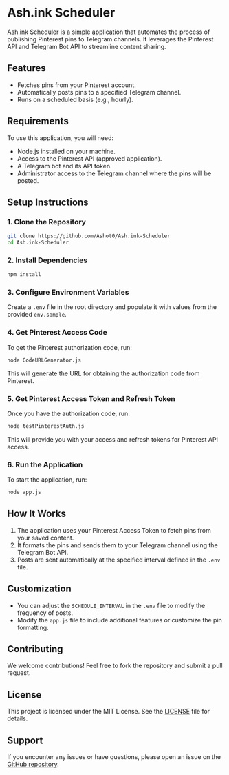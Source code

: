# Ash.ink Scheduler

Ash.ink Scheduler is a simple application that automates the process of publishing Pinterest pins to Telegram channels. It leverages the Pinterest API and Telegram Bot API to streamline content sharing.

## Features

- Fetches pins from your Pinterest account.
- Automatically posts pins to a specified Telegram channel.
- Runs on a scheduled basis (e.g., hourly).

## Requirements

To use this application, you will need:

- Node.js installed on your machine.
- Access to the Pinterest API (approved application).
- A Telegram bot and its API token.
- Administrator access to the Telegram channel where the pins will be posted.

## Setup Instructions

### 1. Clone the Repository

```bash
git clone https://github.com/Ashot0/Ash.ink-Scheduler
cd Ash.ink-Scheduler
```

### 2. Install Dependencies

```bash
npm install
```

### 3. Configure Environment Variables

Create a `.env` file in the root directory and populate it with values from the provided `env.sample`.

### 4. Get Pinterest Access Code

To get the Pinterest authorization code, run:

```bash
node CodeURLGenerator.js
```

This will generate the URL for obtaining the authorization code from Pinterest.

### 5. Get Pinterest Access Token and Refresh Token

Once you have the authorization code, run:

```bash
node testPinterestAuth.js
```

This will provide you with your access and refresh tokens for Pinterest API access.

### 6. Run the Application

To start the application, run:

```bash
node app.js
```

## How It Works

1. The application uses your Pinterest Access Token to fetch pins from your saved content.
2. It formats the pins and sends them to your Telegram channel using the Telegram Bot API.
3. Posts are sent automatically at the specified interval defined in the `.env` file.

## Customization

- You can adjust the `SCHEDULE_INTERVAL` in the `.env` file to modify the frequency of posts.
- Modify the `app.js` file to include additional features or customize the pin formatting.

## Contributing

We welcome contributions! Feel free to fork the repository and submit a pull request.

## License

This project is licensed under the MIT License. See the [LICENSE](LICENSE) file for details.

## Support

If you encounter any issues or have questions, please open an issue on the [GitHub repository](https://github.com/Ashot0/Ash.ink-Scheduler).
